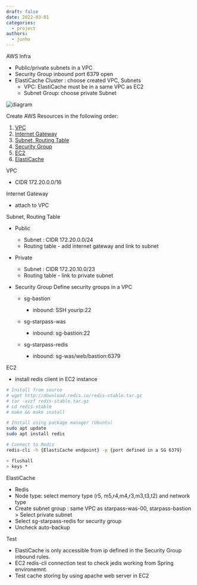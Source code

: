 ```yaml
---
draft: false
date: 2022-03-01
categories:
  - project
authors:
  - junho
---
```


AWS Infra
- Public/private subnets in a VPC
- Security Group inbound port 6379 open
- ElastiCache Cluster : choose created VPC, Subnets
	- VPC: ElastiCache must be in a same VPC as EC2
	- Subnet Group: choose private Subnet

![diagram](https://d2cg24p20j4o18.cloudfront.net/playvote/000/20210819/82331f92-bc8c-403e-a1d1-5d51bc6fec79.jpg)

Create AWS Resources in the following order:
1. [VPC](#vpc)
2. [Internet Gateway](#internet-gateway)
3. [Subnet, Routing Table](#subnet-routing-table)
4. [Security Group](#security-group)
5. [EC2](#ec2)
5. [ElastiCache](#elasticache)

VPC
- CIDR 172.20.0.0/16

Internet Gateway
- attach to VPC

Subnet, Routing Table
- Public
  - Subnet : CIDR 172.20.0.0/24
  - Routing table - add internet gateway and link to subnet

- Private
  - Subnet : CIDR 172.20.10.0/23
  - Routing table - link to private subnet

- Security Group
Define security groups in a VPC

  - sg-bastion
    - inbound: SSH yourip:22

  - sg-starpass-was
    - inbound: sg-bastion:22

  - sg-starpass-redis
    - inbound: sg-was/web/bastion:6379

EC2
- install redis client in EC2 instance

```sh
# Install from source
# wget http://download.redis.io/redis-stable.tar.gz
# tar -xvzf redis-stable.tar.gz
# cd redis-stable
# make && make install

# Install using package manager (Ubuntu)
sudo apt update
sudo apt install redis

# Connect to Redis
redis-cli -h {ElastiCache endpoint} -p {port defined in a SG 6379}

> flushall
> keys *
```

ElastiCache
- Redis
- Node type: select memory type (r5, m5,r4,m4,r3,m3,t3,t2) and network type
- Create subnet group : same VPC as starpass-was-00, starpass-bastion > Select private subnet
- Select sg-starpass-redis for security group
- Uncheck auto-backup


Test
- ElastiCache is only accessible from ip defined in the Security Group inbound rules.
- EC2 redis-cli connection test to check jedis working from Spring environemnt.
- Test cache storing by using apache web server in EC2

